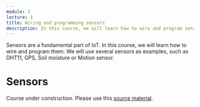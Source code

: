 ```yaml
---
module: 1
lecture: 1
title: Wiring and programming sensors
description: In this course, we will learn how to wire and program sensors.
---
```


Sensors are a fundamental part of IoT. In this course, we will learn how to wire and program them. We will use several sensors as examples, such as DHT11, GPS, Soil moisture or Motion sensor.

# Sensors

Course under construction. Please use this [source material](https://cpham.perso.univ-pau.fr/LORA/HUBIQUITOUS/solution-lab/arduino-lora-tutorial/sensors/).
